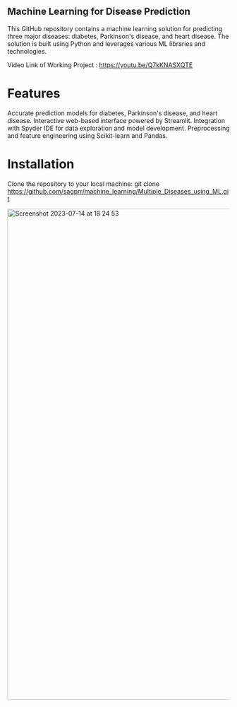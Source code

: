## Machine Learning for Disease Prediction
This GitHub repository contains a machine learning solution for predicting three major diseases: diabetes, Parkinson's disease, and heart disease. 
The solution is built using Python and leverages various ML libraries and technologies.


Video Link of Working Project : https://youtu.be/Q7kKNASXQTE



# Features

Accurate prediction models for diabetes, Parkinson's disease, and heart disease.
Interactive web-based interface powered by Streamlit.
Integration with Spyder IDE for data exploration and model development.
Preprocessing and feature engineering using Scikit-learn and Pandas.

# Installation
Clone the repository to your local machine:
git clone https://github.com/sagprr/machine_learning/Multiple_Diseases_using_ML.git


<img width="1111" alt="Screenshot 2023-07-14 at 18 24 53" src="https://github.com/sagprr/Machine_Learning/assets/113618122/71d14eec-6621-4cde-a3c3-928585ff36f2">
